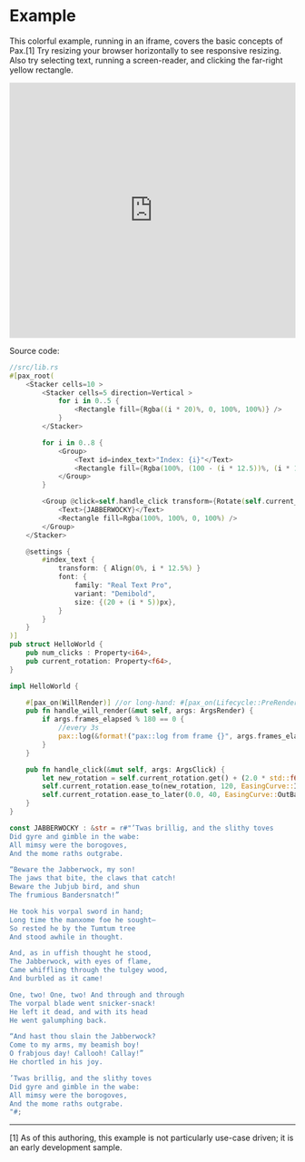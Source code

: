 # Example

This colorful example, running in an iframe, covers the basic concepts of Pax.[1]  Try resizing your browser horizontally to see responsive resizing.  Also try selecting text, running a screen-reader, and clicking the far-right yellow rectangle.

<!-- TODO:  You can find more examples [in the GitHub repository.](https://www.github.com/pax-lang/examples/) -->

<iframe style="width: calc(100%); height: 450px; border: none;" src="https://static.pax-lang.org/jabberwocky/" ></iframe>

Source code:

```rust
//src/lib.rs
#[pax_root(
    <Stacker cells=10 >
        <Stacker cells=5 direction=Vertical >
            for i in 0..5 {
                <Rectangle fill={Rgba((i * 20)%, 0, 100%, 100%)} />
            }
        </Stacker>

        for i in 0..8 {
            <Group>
                <Text id=index_text>"Index: {i}"</Text>
                <Rectangle fill={Rgba(100%, (100 - (i * 12.5))%, (i * 12.5)%, 100%)} />
            </Group>
        }

        <Group @click=self.handle_click transform={Rotate(self.current_rotation)}>
            <Text>{JABBERWOCKY}</Text>
            <Rectangle fill=Rgba(100%, 100%, 0, 100%) />
        </Group>
    </Stacker>

    @settings {
        #index_text {
            transform: { Align(0%, i * 12.5%) }
            font: {
                family: "Real Text Pro",
                variant: "Demibold",
                size: {(20 + (i * 5))px},
            }
        }
    }
)]
pub struct HelloWorld {
    pub num_clicks : Property<i64>,
    pub current_rotation: Property<f64>,
}

impl HelloWorld {

    #[pax_on(WillRender)] //or long-hand: #[pax_on(Lifecycle::PreRender)]
    pub fn handle_will_render(&mut self, args: ArgsRender) {
        if args.frames_elapsed % 180 == 0 {
            //every 3s
            pax::log(&format!("pax::log from frame {}", args.frames_elapsed));
        }
    }

    pub fn handle_click(&mut self, args: ArgsClick) {
        let new_rotation = self.current_rotation.get() + (2.0 * std::f64::consts::PI);
        self.current_rotation.ease_to(new_rotation, 120, EasingCurve::InOutBack );
        self.current_rotation.ease_to_later(0.0, 40, EasingCurve::OutBack );
    }
}

const JABBERWOCKY : &str = r#"’Twas brillig, and the slithy toves
Did gyre and gimble in the wabe:
All mimsy were the borogoves,
And the mome raths outgrabe.

“Beware the Jabberwock, my son!
The jaws that bite, the claws that catch!
Beware the Jubjub bird, and shun
The frumious Bandersnatch!”

He took his vorpal sword in hand;
Long time the manxome foe he sought—
So rested he by the Tumtum tree
And stood awhile in thought.

And, as in uffish thought he stood,
The Jabberwock, with eyes of flame,
Came whiffling through the tulgey wood,
And burbled as it came!

One, two! One, two! And through and through
The vorpal blade went snicker-snack!
He left it dead, and with its head
He went galumphing back.

“And hast thou slain the Jabberwock?
Come to my arms, my beamish boy!
O frabjous day! Callooh! Callay!”
He chortled in his joy.

’Twas brillig, and the slithy toves
Did gyre and gimble in the wabe:
All mimsy were the borogoves,
And the mome raths outgrabe.
"#;
```


---
[1] As of this authoring, this example is not particularly use-case driven; it is an early development sample.
